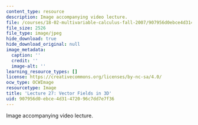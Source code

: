 ```yaml
---
content_type: resource
description: Image accompanying video lecture.
file: /courses/18-02-multivariable-calculus-fall-2007/907956d0ebce4d31472096c7dd7e7f36_27.jpg
file_size: 2526
file_type: image/jpeg
hide_download: true
hide_download_original: null
image_metadata:
  caption: ''
  credit: ''
  image-alt: ''
learning_resource_types: []
license: https://creativecommons.org/licenses/by-nc-sa/4.0/
ocw_type: OCWImage
resourcetype: Image
title: 'Lecture 27: Vector Fields in 3D'
uid: 907956d0-ebce-4d31-4720-96c7dd7e7f36
---
```

Image accompanying video lecture.